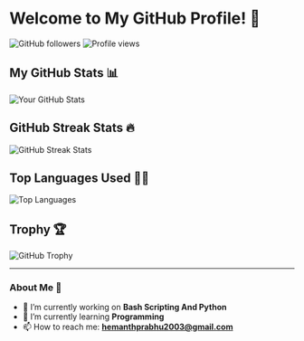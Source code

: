 # Welcome to My GitHub Profile! 👋

![GitHub followers](https://img.shields.io/github/followers/happygeek21?label=Followers&style=social)
![Profile views](https://komarev.com/ghpvc/?username=happygeek21&color=blueviolet)

## My GitHub Stats 📊
![Your GitHub Stats](https://github-readme-stats.vercel.app/api?username=happygeek21&show_icons=true&theme=radical)

## GitHub Streak Stats 🔥
![GitHub Streak Stats](https://github-readme-streak-stats.herokuapp.com/?user=happygeek21&theme=radical)

## Top Languages Used 🧑‍💻
![Top Languages](https://github-readme-stats.vercel.app/api/top-langs/?username=happygeek21&layout=compact&theme=radical)

## Trophy 🏆
![GitHub Trophy](https://github-profile-trophy.vercel.app/?username=happygeek21&theme=radical&no-frame=true&no-bg=true&margin-w=4)

---
### About Me 🚀
- 🔭 I’m currently working on **Bash Scripting And Python**
- 🌱 I’m currently learning **Programming**
- 📫 How to reach me: **[hemanthprabhu2003@gmail.com](mailto:hemanthprabhu2003@gmail.com)**


